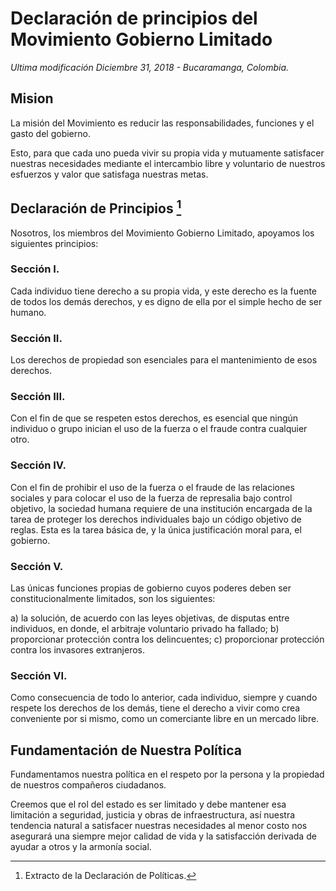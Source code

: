 # Declaración de principios del Movimiento Gobierno Limitado

*Ultima modificación Diciembre 31, 2018 - Bucaramanga, Colombia.*

## Mision

La misión del Movimiento es reducir las responsabilidades, funciones y el gasto del gobierno.

Esto, para que cada uno pueda vivir su propia vida y mutuamente satisfacer nuestras necesidades mediante el intercambio libre y voluntario de nuestros esfuerzos y valor que satisfaga nuestras metas.

## Declaración de Principios [^1]

Nosotros, los miembros del Movimiento Gobierno Limitado, apoyamos los siguientes principios:

### Sección I. 

Cada individuo tiene derecho a su propia vida, y este derecho es la fuente de todos los demás derechos, y es digno de ella por el simple hecho de ser humano.

### Sección II.

Los derechos de propiedad son esenciales para el mantenimiento de esos derechos.

### Sección III.

Con el fin de que se respeten estos derechos, es esencial que ningún individuo o grupo inician el uso de la fuerza o el fraude contra cualquier otro.

### Sección IV.

Con el fin de prohibir el uso de la fuerza o el fraude de las relaciones sociales y para colocar el uso de la fuerza de represalia bajo control objetivo, la sociedad humana requiere de una institución encargada de la tarea de proteger los derechos individuales bajo un código objetivo de reglas. Esta es la tarea básica de, y la única justificación moral para, el gobierno.

### Sección V.

Las únicas funciones propias de gobierno cuyos poderes deben ser constitucionalmente limitados, son los siguientes:

a) la solución, de acuerdo con las leyes objetivas, de disputas entre individuos, en donde, el
arbitraje voluntario privado ha fallado;
b) proporcionar protección contra los delincuentes;
c) proporcionar protección contra los invasores extranjeros.

### Sección VI.

Como consecuencia de todo lo anterior, cada individuo, siempre y cuando respete los derechos de los demás, tiene el derecho a vivir como crea conveniente por si mismo, como un comerciante libre en un mercado libre.

## Fundamentación de Nuestra Política

Fundamentamos nuestra política en el respeto por la persona y la propiedad de nuestros compañeros ciudadanos.

Creemos que el rol del estado es ser limitado y debe mantener esa limitación a seguridad, justicia y obras de infraestructura, así nuestra tendencia natural a satisfacer nuestras necesidades al menor costo nos asegurará una siempre mejor calidad de vida y la satisfacción derivada de ayudar a otros y la armonía social.

[^1]: Extracto de la Declaración de Políticas.